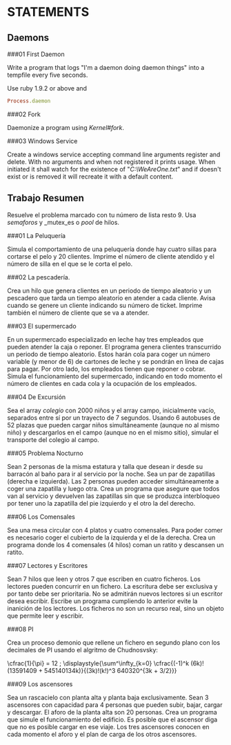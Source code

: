 STATEMENTS
==========

Daemons
-------

###01 First Daemon

Write a program that logs "I'm a daemon doing daemon things" into a tempfile every five seconds.

Use ruby 1.9.2 or above and

```ruby
Process.daemon
```

###02 Fork

Daemonize a program using _Kernel#fork_.


###03 Windows Service

Create a windows service accepting command line arguments register and delete.
With no arguments and when not registered it prints usage.
When initiated it shall watch for the existence of "_C:\WeAreOne.txt_" and if doesn't
exist or is removed it will recreate it with a default content.

Trabajo Resumen
---------------

Resuelve el problema marcado con tu número de lista resto 9. Usa _semaforos_ y _mutex_es o _pool_ de hilos.

###01 La Peluquería

Simula el comportamiento de una peluquería donde hay cuatro sillas para cortarse el pelo y 20 clientes. Imprime el número de cliente atendido y el número de silla en el que se le corta el pelo.

###02 La pescadería.

Crea un hilo que genera clientes en un periodo de tiempo aleatorio y un pescadero que tarda un tiempo aleatorio en atender a cada cliente. Avisa cuando se genere un cliente indicando su número de ticket. Imprime también el número de cliente que se va a atender.

###03 El supermercado

En un supermercado especializado en leche hay tres empleados que pueden atender la caja o reponer. El programa genera clientes transcurrido un periodo de tiempo aleatorio. Estos harán cola para coger un número variable (y menor de 6) de cartones de leche y se pondrán en línea de cajas para pagar. Por otro lado, los empleados tienen que reponer o cobrar. Simula el funcionamiento del supermercado, indicando en todo momento el número de clientes en cada cola y la ocupación de los empleados.

###04 De Excursión

Sea el array _colegio_ con 2000 niños y el array campo, inicialmente vacío, separados entre sí por un trayecto de 7 segundos. Usando 6 autobuses de 52 plazas que pueden cargar niños simultáneamente (aunque no al mismo niño) y descargarlos en el campo (aunque no en el mismo sitio), simular el transporte del colegio al campo.


###05 Problema Nocturno

Sean 2 personas de la misma estatura y talla que desean ir desde su barracón al baño para ir al servicio por la noche. Sea un par de zapatillas (derecha e izquierda). Las 2 personas pueden acceder simultáneamente a coger una zapatilla y luego otra. Crea un programa que asegure que todos van al servicio y devuelven las zapatillas sin que se produzca interbloqueo por tener uno la zapatilla del pie izquierdo y el otro la del derecho.

###06 Los Comensales

Sea una mesa circular con 4 platos y cuatro comensales. Para poder comer es necesario coger el cubierto de la izquierda y el de la derecha. Crea un programa donde los 4 comensales (4 hilos) coman un ratito y descansen un ratito.


###07 Lectores y Escritores

Sean 7 hilos que leen y otros 7 que escriben en cuatro ficheros. Los lectores pueden concurrir en un fichero. La escritura debe ser exclusiva y por tanto debe ser prioritaria. No se admitirán nuevos lectores si un escritor desea escribir. Escribe un programa cumpliendo lo anterior evite la inanición de los lectores. Los ficheros no son un recurso real, sino un objeto que permite leer y escribir.

###08 PI

Crea un proceso demonio que rellene un fichero en segundo plano con los decimales de PI usando el algritmo de Chudnosvsky: 

 \cfrac{1}{\pi} = 12 \; \displaystyle{\sum^\infty_{k=0} \cfrac{(-1)^k (6k)! (13591409 + 545140134k)}{(3k)!(k!)^3 640320^{3k + 3/2}}}
 
###09 Los ascensores

Sea un rascacielo con planta alta y planta baja exclusivamente. Sean 3 ascensores con capacidad para 4 personas que pueden subir, bajar, cargar y descargar. El aforo de la planta alta son 20 personas. Crea un programa que simule el funcionamiento del edificio. Es posible que el ascensor diga que no es posible cargar en ese viaje. Los tres ascensores conocen en cada momento el aforo y el plan de carga de los otros ascensores.

